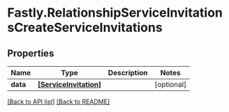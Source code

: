 # Fastly.RelationshipServiceInvitationsCreateServiceInvitations

## Properties

Name | Type | Description | Notes
------------ | ------------- | ------------- | -------------
**data** | [**[ServiceInvitation]**](ServiceInvitation.md) |  | [optional] 


[[Back to API list]](../../README.md#endpoints) [[Back to README]](../../README.md)
